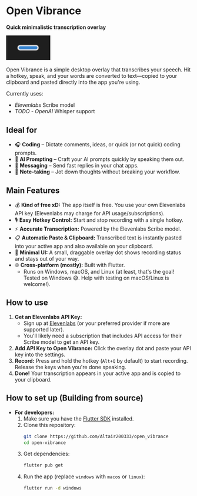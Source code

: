 # Open Vibrance

**Quick minimalistic transcription overlay**

<img src="./imgs/demo.gif" alt="Demo" width="120" />


Open Vibrance is a simple desktop overlay that transcribes your speech. Hit a hotkey, speak, and your words are converted to text—copied to your clipboard and pasted directly into the app you're using.

Currently uses:
- *Elevenlabs* Scribe model
- _*TODO*_ - *OpenAI* Whisper support

## Ideal for
- 🎧 **Coding** – Dictate comments, ideas, or quick (or not quick) coding prompts.
- 🚀 **AI Prompting** – Craft your AI prompts quickly by speaking them out.
- 💬 **Messaging** – Send fast replies in your chat apps.
- 📝 **Note-taking** – Jot down thoughts without breaking your workflow.

## Main Features
- 💰 **Kind of free xD:** The app itself is free. You use your own Elevenlabs API key (Elevenlabs may charge for API usage/subscriptions).
- 🎙️ **Easy Hotkey Control:** Start and stop recording with a single hotkey.
- ⚡ **Accurate Transcription:** Powered by the Elevenlabs Scribe model.
- 📋 **Automatic Paste & Clipboard:** Transcribed text is instantly pasted into your active app and also available on your clipboard.
- 📌 **Minimal UI:** A small, draggable overlay dot shows recording status and stays out of your way.
- 🌐 **Cross-platform (mostly):** Built with Flutter. 
  - Runs on Windows, macOS, and Linux (at least, that's the goal! Tested on Windows 😅. Help with testing on macOS/Linux is welcome!).

## How to use
1.  **Get an Elevenlabs API Key:**
    *   Sign up at [Elevenlabs](https://elevenlabs.io/) (or your preferred provider if more are supported later).
    *   You'll likely need a subscription that includes API access for their Scribe model to get an API key.
2.  **Add API Key to Open Vibrance:** Click the overlay dot and paste your API key into the settings.
3.  **Record:** Press and hold the hotkey (`Alt+Q` by default) to start recording. Release the keys when you're done speaking.
4.  **Done!** Your transcription appears in your active app and is copied to your clipboard.

## How to set up (Building from source)
- **For developers:**
    1.  Make sure you have the [Flutter SDK](https://flutter.dev/docs/get-started/install) installed.
    2.  Clone this repository:
        ```bash
        git clone https://github.com/Altair200333/open_vibrance
        cd open-vibrance
        ```
    3.  Get dependencies:
        ```bash
        flutter pub get
        ```
    4.  Run the app (replace `windows` with `macos` or `linux`):
        ```bash
        flutter run -d windows
        ```